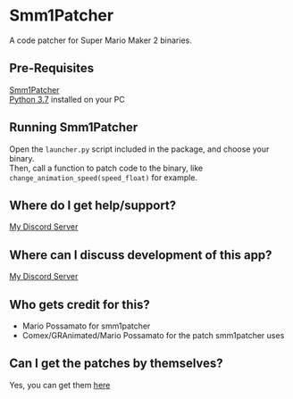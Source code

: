 # Smm1Patcher
A code patcher for Super Mario Maker 2 binaries.

## Pre-Requisites
[Smm1Patcher](https://github.com/MarioPossamato/smm1patcher/archive/master.zip)  
[Python 3.7](https://www.python.org/downloads/release/python-370/) installed on your PC

## Running Smm1Patcher
Open the `launcher.py` script included in the package, and choose your binary.  
Then, call a function to patch code to the binary, like `change_animation_speed(speed_float)` for example.

## Where do I get help/support?
[My Discord Server](https://discord.gg/8wx8uQF)

## Where can I discuss development of this app?
[My Discord Server](https://discord.gg/8wx8uQF)

## Who gets credit for this?
* Mario Possamato for smm1patcher
* Comex/GRAnimated/Mario Possamato for the patch smm1patcher uses

## Can I get the patches by themselves?
Yes, you can get them [here](https://cdn.discordapp.com/attachments/575903548601270273/668633819980627998/Block.rpx_Patches.txt)
